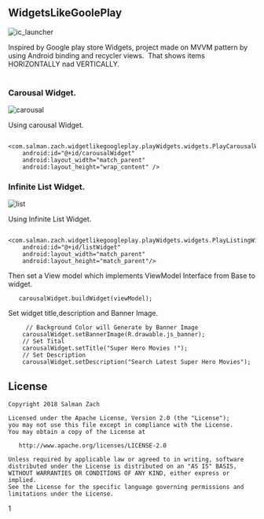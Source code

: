 ## WidgetsLikeGoolePlay
![ic_launcher](https://user-images.githubusercontent.com/11782272/37563574-e69073de-2aa9-11e8-8207-8270e92d4f14.png)
       
  Inspired by Google play store Widgets, project made on MVVM pattern by using Android binding and recycler views.
  That shows items HORIZONTALLY nad VERTICALLY.  
  
### Carousal Widget.
![carousal](https://user-images.githubusercontent.com/11782272/37563055-291c28e4-2a9e-11e8-9a2e-5823beaaf2a6.gif)

Using carousal Widget.

      <com.salman.zach.widgetlikegoogleplay.playWidgets.widgets.PlayCarousalWidget
        android:id="@+id/carousalWidget"
        android:layout_width="match_parent"
        android:layout_height="wrap_content" />        
        
        
### Infinite List Widget.
![list](https://user-images.githubusercontent.com/11782272/37563056-2ca39b78-2a9e-11e8-8f94-f04df4c385dd.gif)

 Using Infinite List Widget.

        <com.salman.zach.widgetlikegoogleplay.playWidgets.widgets.PlayListingWidget
        android:id="@+id/listWidget"
        android:layout_width="match_parent"
        android:layout_height="match_parent"/>
        
        
 Then set a View model which implements ViewModel Interface from Base to widget.   
        
       carousalWidget.buildWidget(viewModel);   
         
Set widget title,description and Banner Image.

         // Background Color will Generate by Banner Image 
        carousalWidget.setBannerImage(R.drawable.js_banner);   
        // Set Tital 
        carousalWidget.setTitle("Super Hero Movies !");
        // Set Description 
        carousalWidget.setDescription("Search Latest Super Hero Movies");
        
        
        
License
-------

    Copyright 2018 Salman Zach

    Licensed under the Apache License, Version 2.0 (the "License");
    you may not use this file except in compliance with the License.
    You may obtain a copy of the License at

       http://www.apache.org/licenses/LICENSE-2.0

    Unless required by applicable law or agreed to in writing, software
    distributed under the License is distributed on an "AS IS" BASIS,
    WITHOUT WARRANTIES OR CONDITIONS OF ANY KIND, either express or implied.
    See the License for the specific language governing permissions and
    limitations under the License.
1
